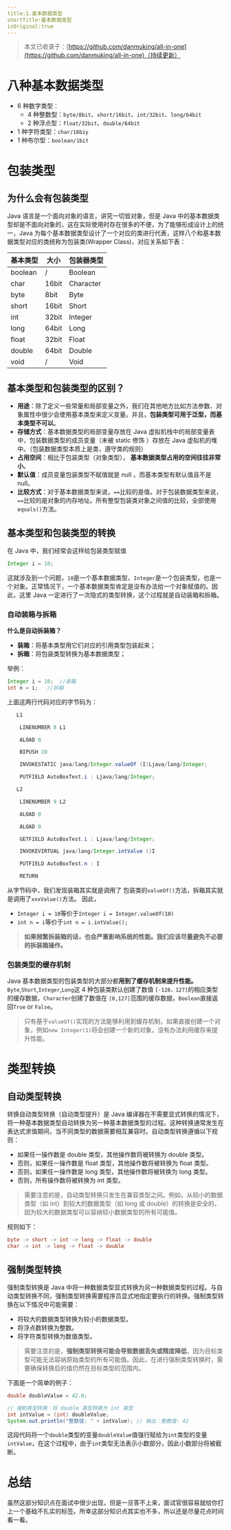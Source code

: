 ```yaml
---
title:1.基本数据类型
shortTitle:基本数据类型
isOriginal:true
---
```

> 本文已收录于：[https://github.com/danmuking/all-in-one](https://github.com/danmuking/all-in-one)（持续更新）

# 八种基本数据类型

- 6 种数字类型：
   - 4 种整数型：`byte/8bit`、`short/16bit`、`int/32bit`、`long/64bit`
   - 2 种浮点型：`float/32bit`、`double/64bit`
- 1 种字符类型：`char/16biy`
- 1 种布尔型：`boolean/1bit`
# 包装类型
## 为什么会有包装类型
Java 语言是一个面向对象的语言，讲究一切皆对象，但是 Java 中的基本数据类型却是不面向对象的，这在实际使用时存在很多的不便，为了能够形成设计上的统一，Java 为每个基本数据类型设计了一个对应的类进行代表，这样八个和基本数据类型对应的类统称为包装类(Wrapper Class)，对应关系如下表：

| **基本类型** | **大小** | **包装器类型** |
| --- | --- | --- |
| boolean | / | Boolean |
| char | 16bit | Character |
| byte | 8bit | Byte |
| short | 16bit | Short |
| int | 32bit | Integer |
| long | 64bit | Long |
| float | 32bit | Float |
| double | 64bit | Double |
| void | / | Void |

## 基本类型和包装类型的区别？

- **用途**：除了定义一些常量和局部变量之外，我们在其他地方比如方法参数、对象属性中很少会使用基本类型来定义变量。并且，**包装类型可用于泛型，而基本类型不可以**。
- **存储方式**：基本数据类型的局部变量存放在 Java 虚拟机栈中的局部变量表中，包装数据类型的成员变量（未被 static 修饰 ）存放在 Java 虚拟机的堆中。（包装数据类型本质上是类，遵守类的规则）
- **占用空间**：相比于包装类型（对象类型）， **基本数据类型占用的空间往往非常小**。
- **默认值**：成员变量包装类型不赋值就是 null ，而基本类型有默认值且不是 null。
- **比较方式**：对于基本数据类型来说，`==`比较的是值。对于包装数据类型来说，`==`比较的是对象的内存地址。所有整型包装类对象之间值的比较，全部使用`equals()`方法。
## 基本类型和包装类型的转换
在 Java 中，我们经常会这样给包装类型赋值
```java
Integer i = 10;
```
这就涉及到一个问题，`10`是一个基本数据类型，`Integer`是一个包装类型，也是一个对象。正常情况下，一个基本数据类型肯定是没有办法给一个对象赋值的。因此，这里 Java 一定进行了一次隐式的类型转换，这个过程就是自动装箱和拆箱。
### 自动装箱与拆箱
**什么是自动拆装箱？**

- **装箱**：将基本类型用它们对应的引用类型包装起来；
- **拆箱**：将包装类型转换为基本数据类型；

举例：
```java
Integer i = 10;  //装箱
int n = i;   //拆箱
```
上面这两行代码对应的字节码为：
```java
   L1

    LINENUMBER 8 L1

    ALOAD 0

    BIPUSH 10

    INVOKESTATIC java/lang/Integer.valueOf (I)Ljava/lang/Integer;

    PUTFIELD AutoBoxTest.i : Ljava/lang/Integer;

   L2

    LINENUMBER 9 L2

    ALOAD 0

    ALOAD 0

    GETFIELD AutoBoxTest.i : Ljava/lang/Integer;

    INVOKEVIRTUAL java/lang/Integer.intValue ()I

    PUTFIELD AutoBoxTest.n : I

    RETURN

```
从字节码中，我们发现装箱其实就是调用了 包装类的`valueOf()`方法，拆箱其实就是调用了`xxxValue()`方法。
因此，

- `Integer i = 10`等价于`Integer i = Integer.valueOf(10)`
- `int n = i`等价于`int n = i.intValue();`
> **如果频繁拆装箱的话，也会严重影响系统的性能。我们应该尽量避免不必要的拆装箱操作。**

### 包装类型的缓存机制
Java 基本数据类型的包装类型的大部分都**用到了缓存机制来提升性能。**
`Byte`,`Short`,`Integer`,`Long`这 4 种包装类默认创建了数值 `[-128，127]`的相应类型的缓存数据，`Character`创建了数值在 `[0,127]`范围的缓存数据，`Boolean`直接返回`True` or `False`。
> 只有基于`valueOf()`实现的方法能够利用到缓存机制，如果直接创建一个对象，例如`new Integer(1)`将会创建一个新的对象，没有办法利用缓存来提升性能。

# 类型转换
## 自动类型转换
转换自动类型转换（自动类型提升）是 Java 编译器在不需要显式转换的情况下，将一种基本数据类型自动转换为另一种基本数据类型的过程。这种转换通常发生在表达式求值期间，当不同类型的数据需要相互兼容时。自动类型转换遵循以下规则：

- 如果任一操作数是 double 类型，其他操作数将被转换为 double 类型。
- 否则，如果任一操作数是 float 类型，其他操作数将被转换为 float 类型。
- 否则，如果任一操作数是 long 类型，其他操作数将被转换为 long 类型。
- 否则，所有操作数将被转换为 int 类型。
> 需要注意的是，自动类型转换只发生在兼容类型之间。例如，从较小的数据类型（如 int）到较大的数据类型（如 long 或 double）的转换是安全的，因为较大的数据类型可以容纳较小数据类型的所有可能值。

规则如下：
```java
byte -> short -> int -> long -> float -> double
char -> int -> long -> float -> double
```
## 强制类型转换
强制类型转换是 Java 中将一种数据类型显式转换为另一种数据类型的过程。与自动类型转换不同，强制类型转换需要程序员显式地指定要执行的转换。强制类型转换在以下情况中可能需要：

- 将较大的数据类型转换为较小的数据类型。
- 将浮点数转换为整数。
- 将字符类型转换为数值类型。
> 需要注意的是，**强制类型转换可能会导致数据丢失或精度降低**，因为目标类型可能无法容纳原始类型的所有可能值。因此，在进行强制类型转换时，需要确保转换后的值仍然在目标类型的范围内。

下面是一个简单的例子：
```java
double doubleValue = 42.8;

// 强制类型转换：将 double 类型转换为 int 类型
int intValue = (int) doubleValue;
System.out.println("整数值: " + intValue); // 输出：整数值: 42
```
这段代码将一个`double`类型的变量`doubleValue`值强行赋给为`int`类型的变量`intValue`，在这个过程中，由于`int`类型无法表示小数部分，因此小数部分将被截断。
# 总结
虽然这部分知识点在面试中很少出现，但是一旦答不上来，面试官很容易就给你打上一个基础不扎实的标签。所幸这部分知识点其实也不多，所以还是尽量花点时间看一看。


